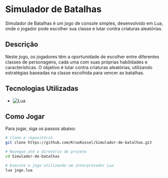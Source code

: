 # Simulador de Batalhas

Simulador de Batalhas é um jogo de console simples, desenvolvido em Lua, onde o jogador pode escolher sua classe e lutar contra criaturas aleatórias.

## Descrição

Neste jogo, os jogadores têm a oportunidade de escolher entre diferentes classes de personagens, cada uma com suas próprias habilidades e características. O objetivo é lutar contra criaturas aleatórias, utilizando estratégias baseadas na classe escolhida para vencer as batalhas.

## Tecnologias Utilizadas

- ![Lua](https://img.shields.io/badge/lua-2C2D72?style=for-the-badge&logo=lua&logoColor=white)

## Como Jogar

Para jogar, siga os passos abaixo:

```bash
# Clone o repositório
git clone https://github.com/KruxKossel/Simulador-de-batalhas.git

# Navegue até o diretório do projeto
cd Simulador-de-batalhas

# Execute o jogo utilizando um interpretador Lua
lua jogo.lua
